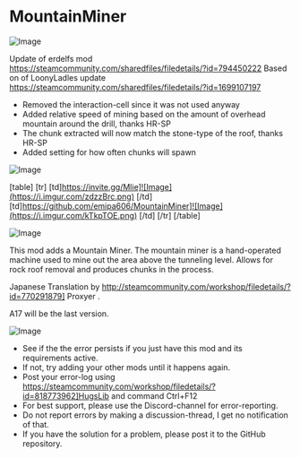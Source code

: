 # MountainMiner

![Image](https://i.imgur.com/WAEzk68.png)

Update of erdelfs mod
https://steamcommunity.com/sharedfiles/filedetails/?id=794450222
Based on of LoonyLadles update
https://steamcommunity.com/sharedfiles/filedetails/?id=1699107197

- Removed the interaction-cell since it was not used anyway
- Added relative speed of mining based on the amount of overhead mountain around the drill, thanks HR-SP
- The chunk extracted will now match the stone-type of the roof, thanks HR-SP
- Added setting for how often chunks will spawn

![Image](https://i.imgur.com/7Gzt3Rg.png)


[table]
	[tr]
		[td]https://invite.gg/Mlie]![Image](https://i.imgur.com/zdzzBrc.png)
[/td]
		[td]https://github.com/emipa606/MountainMiner]![Image](https://i.imgur.com/kTkpTOE.png)
[/td]
	[/tr]
[/table]
	
![Image](https://i.imgur.com/NOW7jU1.png)


This mod adds a Mountain Miner.
The mountain miner is a hand-operated machine used to mine out the area above the tunneling level. 
Allows for rock roof removal and produces chunks in the process.

Japanese Translation by http://steamcommunity.com/workshop/filedetails/?id=770291879] Proxyer .

A17 will be the last version.


![Image](https://i.imgur.com/Rs6T6cr.png)



-  See if the the error persists if you just have this mod and its requirements active.
-  If not, try adding your other mods until it happens again.
-  Post your error-log using https://steamcommunity.com/workshop/filedetails/?id=818773962]HugsLib and command Ctrl+F12
-  For best support, please use the Discord-channel for error-reporting.
-  Do not report errors by making a discussion-thread, I get no notification of that.
-  If you have the solution for a problem, please post it to the GitHub repository.




